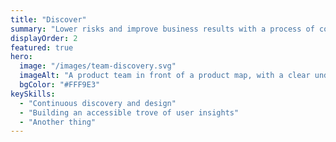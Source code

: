 ```yaml
---
title: "Discover"
summary: "Lower risks and improve business results with a process of continuous customer-focused discovery."
displayOrder: 2
featured: true
hero:
  image: "/images/team-discovery.svg"
  imageAlt: "A product team in front of a product map, with a clear understanding of their role and objectives"
  bgColor: "#FFF9E3"
keySkills:
  - "Continuous discovery and design"
  - "Building an accessible trove of user insights"
  - "Another thing"
---
```

